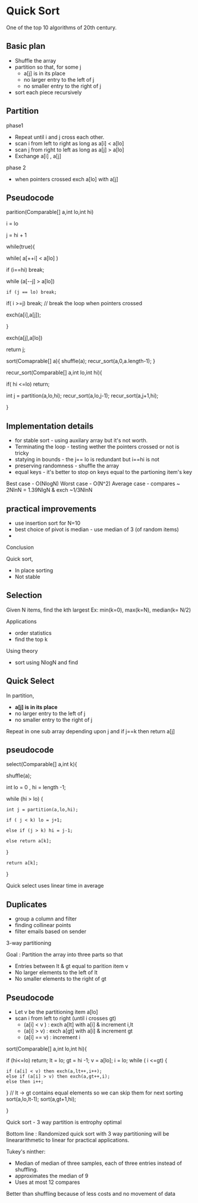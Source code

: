 Quick Sort
=

One of the top 10 algorithms of 20th century.


Basic plan
-

* Shuffle the array
* partition so that, for some j
  + a[j] is in its place
  + no larger entry to the left of j
  + no smaller entry to the right of j
* sort each piece recursively


Partition
-

phase1

* Repeat until i and j cross each other.
* scan i from left to right as long as a[i] < a[lo]
* scan j from right to left as long as a[j] > a[lo]
* Exchange a[i] , a[j]

phase 2

* when pointers crossed exch a[lo] with a[j]


Pseudocode
-

parition(Comparable[] a,int lo,int hi)

 i = lo

 j = hi + 1

 while(true){

  while( a[++i] < a[lo] )

   if (i==hi) break;

  while (a[--j] > a[lo])

    if (j == lo) break;

   if( i >=j) break; // break the loop when pointers crossed

   exch(a[i],a[j]);
   
 }
 
 exch(a[j],a[lo])
 
 return j;

sort(Comaprable[] a){
 shuffle(a);
 recur_sort(a,0,a.length-1);
}

recur_sort(Comparable[] a,int lo,int hi){

if( hi <=lo) return;

int j = partition(a,lo,hi);
recur_sort(a,lo,j-1);
recur_sort(a,j+1,hi);

}


Implementation details
-

* for stable sort - using auxilary array but it's not worth.
* Terminating the loop - testing wether the pointers crossed or not is tricky
* statying in bounds - the j== lo is redundant but i==hi is not
* preserving randomness - shuffle the array
* equal keys - it's better to stop on keys equal to the partioning item's key


Best case - O(NlogN)
Worst case - O(N^2)
Average case - compares ~ 2NlnN = 1.39NlgN & exch ~1/3NlnN

practical improvements
-

* use insertion sort for N=10
* best choice of pivot is median - use median of 3 (of random items)
* 

Conclusion

Quick sort,

 * In place sorting
 * Not stable
 
Selection
-

Given N items, find the kth largest
Ex: min(k=0), max(k=N), median(k= N/2)

Applications

* order statistics
* find the top k


Using theory

* sort using NlogN and find

Quick Select
-


In partition,

  + **a[j] is in its place**
  + no larger entry to the left of j
  + no smaller entry to the right of j
  
Repeat in one sub array depending upon j and if j==k then return a[j]

pseudocode
-

 select(Comparable[] a,int k){
  
 shuffle(a);
   
   int lo = 0 , hi = length -1;
 
   while (hi > lo) {
   
    int j = partition(a,lo,hi);
	
	if ( j < k) lo = j+1;
	
	else if (j > k) hi = j-1;
	
	else return a[k];   
   
   }
   
	return a[k];
 }
 
 
 Quick select uses linear time in average

 
 
 Duplicates
 -
 
 * group a column and filter
 * finding collinear points
 * filter emails based on sender
 
 3-way partitioning
 
 Goal : Partition the array into three parts so that
 
  * Entries between lt & gt equal to parition item v
  * No larger elements to the left of lt
  * No smaller elements to the right of gt
  
  
 Pseudocode
 -
 
 * Let v be the partitioning item a[lo]
 * scan i from left to right (until i crosses gt)
	+ (a[i] < v ) : exch a[lt] with a[i] & increment i,lt
	+ (a[i] > v) : exch a[gt] with a[i] & increment gt
	+ (a[i] == v) : increment i
	

sort(Comparable[] a,int lo,int hi){

 if (hi<=lo) return;
 lt = lo;
 gt = hi -1;
 v = a[lo];
 i = lo;
 while ( i <=gt) {
 
	if (a[i] < v) then exch(a,lt++,i++);
	else if (a[i] > v) then exch(a,gt++,i);
	else then i++;
	
 }
 // lt -> gt contains equal elements so we can skip them for next sorting
 sort(a,lo,lt-1);
 sort(a,gt+1,hi);

}

	

 Quick sort - 3 way partition is entrophy optimal
 
 
 Bottom line : Randomized quick sort with 3 way partitioning will be lineararithmetic to linear for practical applications.


Tukey's ninther: 

* Median of median of three samples, each of three entries instead of shuffling.
* approximates the median of 9
* Uses at most 12 compares

Better than shuffling because of less costs and no movement of data



